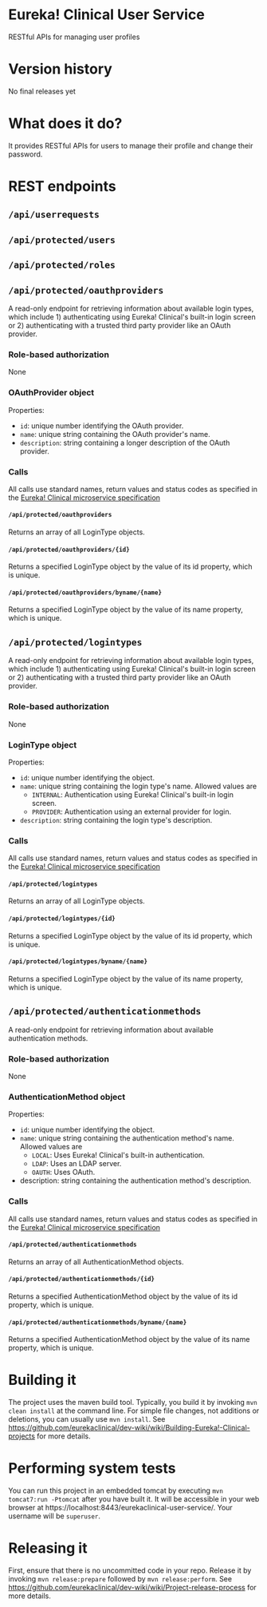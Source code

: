 # Eureka! Clinical User Service
RESTful APIs for managing user profiles

# Version history
No final releases yet

# What does it do?
It provides RESTful APIs for users to manage their profile and change their password.

# REST endpoints
## `/api/userrequests`

## `/api/protected/users`

## `/api/protected/roles`

## `/api/protected/oauthproviders`
A read-only endpoint for retrieving information about available login types, which include 1) authenticating using Eureka! Clinical's built-in login screen or 2) authenticating with a trusted third party provider like an OAuth provider.

### Role-based authorization
None

### OAuthProvider object
Properties:
* `id`: unique number identifying the OAuth provider.
* `name`: unique string containing the OAuth provider's name.
* `description`: string containing a longer description of the OAuth provider.

### Calls
All calls use standard names, return values and status codes as specified in the [Eureka! Clinical microservice specification](https://github.com/eurekaclinical/dev-wiki/wiki/Eureka%21-Clinical-microservice-specification)

#### `/api/protected/oauthproviders`
Returns an array of all LoginType objects.

#### `/api/protected/oauthproviders/{id}`
Returns a specified LoginType object by the value of its id property, which is unique.

#### `/api/protected/oauthproviders/byname/{name}`
Returns a specified LoginType object by the value of its name property, which is unique.

## `/api/protected/logintypes`
A read-only endpoint for retrieving information about available login types, which include 1) authenticating using Eureka! Clinical's built-in login screen or 2) authenticating with a trusted third party provider like an OAuth provider.

### Role-based authorization
None

### LoginType object
Properties:
* `id`: unique number identifying the object.
* `name`: unique string containing the login type's name. Allowed values are
  * `INTERNAL`: Authentication using Eureka! Clinical's built-in login screen.
  * `PROVIDER`: Authentication using an external provider for login.
* `description`: string containing the login type's description.

### Calls
All calls use standard names, return values and status codes as specified in the [Eureka! Clinical microservice specification](https://github.com/eurekaclinical/dev-wiki/wiki/Eureka%21-Clinical-microservice-specification)

#### `/api/protected/logintypes`
Returns an array of all LoginType objects.

#### `/api/protected/logintypes/{id}`
Returns a specified LoginType object by the value of its id property, which is unique.

#### `/api/protected/logintypes/byname/{name}`
Returns a specified LoginType object by the value of its name property, which is unique.

## `/api/protected/authenticationmethods`
A read-only endpoint for retrieving information about available authentication methods.

### Role-based authorization
None

### AuthenticationMethod object
Properties:
* `id`: unique number identifying the object.
* `name`: unique string containing the authentication method's name. Allowed values are
  * `LOCAL`: Uses Eureka! Clinical's built-in authentication.
  * `LDAP`: Uses an LDAP server.
  * `OAUTH`: Uses OAuth.
* description: string containing the authentication method's description.

### Calls
All calls use standard names, return values and status codes as specified in the [Eureka! Clinical microservice specification](https://github.com/eurekaclinical/dev-wiki/wiki/Eureka%21-Clinical-microservice-specification)

#### `/api/protected/authenticationmethods`
Returns an array of all AuthenticationMethod objects.

#### `/api/protected/authenticationmethods/{id}`
Returns a specified AuthenticationMethod object by the value of its id property, which is unique.

#### `/api/protected/authenticationmethods/byname/{name}`
Returns a specified AuthenticationMethod object by the value of its name property, which is unique.

# Building it
The project uses the maven build tool. Typically, you build it by invoking `mvn clean install` at the command line. For simple file changes, not additions or deletions, you can usually use `mvn install`. See https://github.com/eurekaclinical/dev-wiki/wiki/Building-Eureka!-Clinical-projects for more details.

# Performing system tests
You can run this project in an embedded tomcat by executing `mvn tomcat7:run -Ptomcat` after you have built it. It will be accessible in your web browser at https://localhost:8443/eurekaclinical-user-service/. Your username will be `superuser`.

# Releasing it
First, ensure that there is no uncommitted code in your repo. Release it by invoking `mvn release:prepare` followed by `mvn release:perform`. See https://github.com/eurekaclinical/dev-wiki/wiki/Project-release-process for more details.
